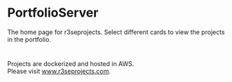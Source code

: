 # PortfolioServer
The home page for r3seprojects. Select different cards to view the projects in the portfolio.
#
Projects are dockerized and hosted in AWS.
<br />
Please visit www.r3seprojects.com.
